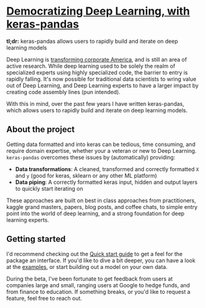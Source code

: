 # [Democratizing Deep Learning, with keras-pandas](https://www.hergertarian.com/democratizing-deep-learning-with-keras-pandas)

**tl;dr:** keras-pandas allows users to rapidly build and iterate on deep learning models

Deep Learning is [transforming corporate America](http://fortune.com/ai-artificial-intelligence-deep-machine-learning/), 
and is still an area of active research. While deep learning used to be solely the realm of specialized experts using 
highly specialized code, the barrier to entry is rapidly falling. It's now possible for traditional data scientists to 
wring value out of Deep Learning, and Deep Learning experts to have a larger impact by creating code assembly lines 
(pun intended).

With this in mind, over the past few years I have written keras-pandas, which allows users to rapidly build and 
iterate on deep learning models.

## About the project

Getting data formatted and into keras can be tedious, time consuming, and require domain expertise, whether your a 
veteran or new to Deep Learning. `keras-pandas` overcomes these issues by (automatically) providing:

 - **Data transformations**: A cleaned, transformed and correctly formatted `X` and `y` (good for keras, sklearn or any 
 other ML platform)
 - **Data piping**: A correctly formatted keras input, hidden and output layers to quickly start iterating on  

These approaches are built on best in class approaches from practitioners, kaggle grand masters, papers, blog posts, 
and coffee chats, to simple entry point into the world of deep learning, and a strong foundation for deep learning 
experts.  

## Getting started

I'd recommend checking out the [Quick start guide](https://keras-pandas.readthedocs.io/en/latest/intro.html#quick-start) 
to get a feel for the package an interface. If you'd like to dive a bit deeper, you can have a look at the 
[examples](https://github.com/bjherger/keras-pandas/tree/master/examples), or start building out a model on your own 
data. 

During the beta, I've been fortunate to get feedback from users at companies large and small, ranging users at Google
 to hedge funds, and from finance to education. If something breaks, or you'd like to request a feature, feel free to
  reach out. 
